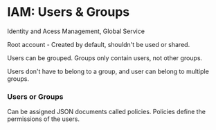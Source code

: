 # IAM: Users & Groups
Identity  and Acess Management, Global Service

Root account - Created by default, shouldn't be used or shared.

Users can be grouped.
Groups only contain users, not other groups.

Users don't have to belong to a group, and user can belong to multiple groups.

### Users or Groups
Can be assigned JSON documents called policies.
Policies define the permissions of the users.

